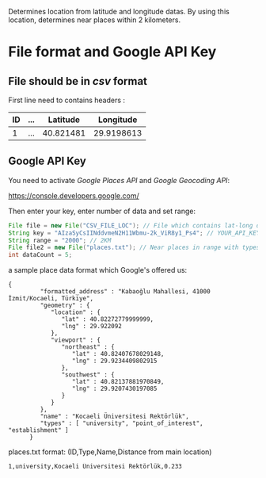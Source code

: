 Determines location from latitude and longitude datas. By using this location, determines near places within 2 kilometers.

# File format and Google API Key

File should be in *csv* format
-
First line need to contains headers :

|ID | ... | Latitude | Longitude |
|-|-|-|-|
|1|...|40.821481|29.9198613|


Google API Key
-
You need to activate *Google Places API* and *Google Geocoding API*:

https://console.developers.google.com/

Then enter your key, enter number of data and set range:
```java
File file = new File("CSV_FILE_LOC"); // File which contains lat-long datas
String key = "AIzaSyCsIINddvmeN2H11Wbmu-2k_ViR8y1_Ps4"; // YOUR_API_KEY
String range = "2000"; // 2KM
File file2 = new File("places.txt"); // Near places in range with types, names and distances
int dataCount = 5; 
```

a sample place data format which Google's offered us:
```
{
         "formatted_address" : "Kabaoğlu Mahallesi, 41000 İzmit/Kocaeli, Türkiye",
         "geometry" : {
            "location" : {
               "lat" : 40.82272779999999,
               "lng" : 29.922092
            },
            "viewport" : {
               "northeast" : {
                  "lat" : 40.82407678029148,
                  "lng" : 29.9234409802915
               },
               "southwest" : {
                  "lat" : 40.82137881970849,
                  "lng" : 29.9207430197085
               }
            }
         },
         "name" : "Kocaeli Üniversitesi Rektörlük",
         "types" : [ "university", "point_of_interest", "establishment" ]
      }
```

places.txt format:
(ID,Type,Name,Distance from main location)
```
1,university,Kocaeli Üniversitesi Rektörlük,0.233
```

